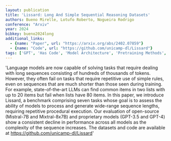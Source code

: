 ```yaml
---
layout: publication
title: 'Lissard: Long And Simple Sequential Reasoning Datasets'
authors: Bueno Mirelle, Lotufo Roberto, Nogueira Rodrigo
conference: "Arxiv"
year: 2024
bibkey: bueno2024long
additional_links:
  - {name: "Paper", url: "https://arxiv.org/abs/2402.07859"}
  - {name: "Code", url: "https://github.com/unicamp-dl/Lissard"}
tags: ['GPT', 'Has Code', 'Model Architecture', 'Pretraining Methods', 'Training Techniques']
---
```

'Language models are now capable of solving tasks that require dealing with long sequences consisting of hundreds of thousands of tokens. However, they often fail on tasks that require repetitive use of simple rules, even on sequences that are much shorter than those seen during training. For example, state-of-the-art LLMs can find common items in two lists with up to 20 items but fail when lists have 80 items. In this paper, we introduce Lissard, a benchmark comprising seven tasks whose goal is to assess the ability of models to process and generate wide-range sequence lengths, requiring repetitive procedural execution. Our evaluation of open-source (Mistral-7B and Mixtral-8x7B) and proprietary models (GPT-3.5 and GPT-4) show a consistent decline in performance across all models as the complexity of the sequence increases. The datasets and code are available at https://github.com/unicamp-dl/Lissard'
